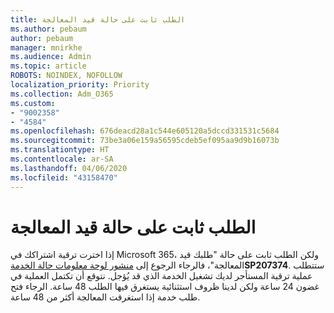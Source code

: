 ```yaml
---
title: الطلب ثابت على حالة قيد المعالجة
ms.author: pebaum
author: pebaum
manager: mnirkhe
ms.audience: Admin
ms.topic: article
ROBOTS: NOINDEX, NOFOLLOW
localization_priority: Priority
ms.collection: Adm_O365
ms.custom:
- "9002358"
- "4584"
ms.openlocfilehash: 676deacd28a1c544e605120a5dccd331531c5684
ms.sourcegitcommit: 73be3a06e159a56595cdeb5ef095aa9d9b16073b
ms.translationtype: HT
ms.contentlocale: ar-SA
ms.lasthandoff: 04/06/2020
ms.locfileid: "43158470"
---
```

# <a name="stuck-on-processing-order"></a>الطلب ثابت على حالة قيد المعالجة

إذا اخترت ترقية اشتراكك في Microsoft 365، ولكن الطلب ثابت على حالة "طلبك قيد المعالجة"، فالرجاء الرجوع إلى [منشور لوحة معلومات حالة الخدمة](https://admin.microsoft.com/AdminPortal/Home?adminportal=1&msCV=%2BbOQtMNsz0ei8f5z.0.36#/servicehealth)**SP207374**. ستتطلب عملية ترقية المستأجر لديك تشغيل الخدمة الذي قد يُؤجل. نتوقع أن تكتمل العملية في غضون 24 ساعة ولكن لدينا ظروف استثنائية يستغرق فيها الطلب 48 ساعة. الرجاء فتح طلب خدمة إذا استغرقت المعالجة أكثر من 48 ساعة.
